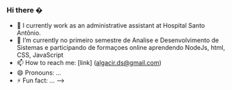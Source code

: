 ### Hi there �


- 🔭
I currently work as an administrative assistant at Hospital Santo Antônio.
- 🌱 I’m currently  no  primeiro semestre de Analise e Desenvolvimento de Sistemas e participando de formaçoes online aprendendo NodeJs, html, CSS, JavaScript
- 📫 How to reach me: [link] (algacir.ds@gmail.com)
- 😄 Pronouns: ...
- ⚡ Fun fact: ...
-->
